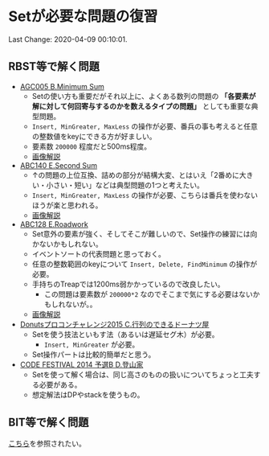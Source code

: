 # Setが必要な問題の復習

Last Change: 2020-04-09 00:10:01.

## RBST等で解く問題

- [AGC005 B.Minimum Sum](https://atcoder.jp/contests/agc005/tasks/agc005_b)
  - Setの使い方も重要だがそれ以上に、よくある数列の問題の **「各要素が解に対して何回寄与するのかを数えるタイプの問題」** としても重要な典型問題。
  - `Insert, MinGreater, MaxLess` の操作が必要、番兵の事も考えると任意の整数値をkeyにできる方が好ましい。
  - 要素数 `200000` 程度だと500ms程度。
  - [画像解説](./images/AGC005-B.jpg)
- [ABC140 E.Second Sum](https://atcoder.jp/contests/abc140/tasks/abc140_e)
  - ↑の問題の上位互換、詰めの部分が結構大変、とはいえ「2番めに大きい・小さい・短い」などは典型問題の1つと考えたい。
  - `Insert, MinGreater, MaxLess` の操作が必要、こちらは番兵を使わないほうが楽と思われる。
  - [画像解説](./images/ABC140-E.jpg)
- [ABC128 E.Roadwork](https://atcoder.jp/contests/abc128/tasks/abc128_e)
  - Set意外の要素が強く、そしてそこが難しいので、Set操作の練習には向かないかもしれない。
  - イベントソートの代表問題と思っておく。
  - 任意の整数範囲のkeyについて `Insert, Delete, FindMinimum` の操作が必要。
  - 手持ちのTreapでは1200ms弱かかっているので改良したい。
    - この問題は要素数が `200000*2` なのでそこまで気にする必要はないかもしれないが。。
  - [画像解説](./images/ABC128-E.jpg)
- [Donutsプロコンチャレンジ2015 C.行列のできるドーナツ屋](https://atcoder.jp/contests/donuts-2015/tasks/donuts_2015_3)
  - Setを使う技法といもす法（あるいは遅延セグ木）が必要。
    - `Insert, MinGreater` が必要。
  - Set操作パートは比較的簡単だと思う。
- [CODE FESTIVAL 2014 予選B D.登山家](https://atcoder.jp/contests/code-festival-2014-qualb/tasks/code_festival_qualB_d)
  - Setを使って解く場合は、同じ高さのものの扱いについてちょっと工夫する必要がある。
  - 想定解法はDPやstackを使うもの。

## BIT等で解く問題

[こちら](../BIT/README.md)を参照されたい。

